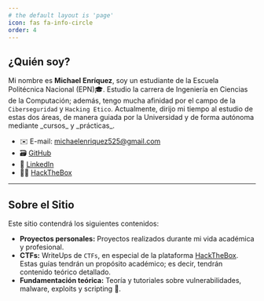 ```yaml
---
# the default layout is 'page'
icon: fas fa-info-circle
order: 4
---
```



## **¿Quién soy?**
Mi nombre es **Michael Enríquez**, soy un estudiante de la Escuela Politécnica Nacional (EPN)🎓. Estudio la carrera de Ingeniería en Ciencias de la Computación; además, tengo mucha afinidad por el campo de la `Ciberseguridad` y `Hacking Etico`. Actualmente, dirijo mi tiempo al estudio de estas dos áreas, de manera guiada por la Universidad y de forma autónoma mediante \_cursos\_ y \_prácticas\_.

* ✉️ E-mail: michaelenriquez525@gmail.com
* 🗃️ [GitHub](https://github.com/inub3)
* 👔 [LinkedIn](https://www.linkedin.com/in/michael-nub3)
* 👨‍💻 [HackTheBox](https://app.hackthebox.com/users/1928902)

---

## **Sobre el Sitio**
Este sitio contendrá los siguientes contenidos:
* **Proyectos personales:** Proyectos realizados durante mi vida académica y profesional.
* **CTFs:** WriteUps de `CTFs`, en especial de la plataforma [HackTheBox](https://www.hackthebox.com). Estas guías tendrán un propósito académico; es decir, tendrán contenido teórico detallado.
* **Fundamentación teórica:** Teoría y tutoriales sobre vulnerabilidades, malware, exploits y scripting 🐛.
